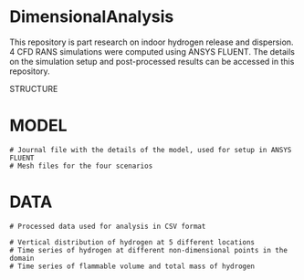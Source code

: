 # DimensionalAnalysis
This repository is part research on indoor hydrogen release and dispersion. 4 CFD RANS simulations were computed using ANSYS FLUENT. The details on the simulation setup and post-processed results can be accessed in this repository.

STRUCTURE
# MODEL
	# Journal file with the details of the model, used for setup in ANSYS FLUENT
	# Mesh files for the four scenarios

# DATA
	# Processed data used for analysis in CSV format
	
	# Vertical distribution of hydrogen at 5 different locations
	# Time series of hydrogen at different non-dimensional points in the domain
	# Time series of flammable volume and total mass of hydrogen